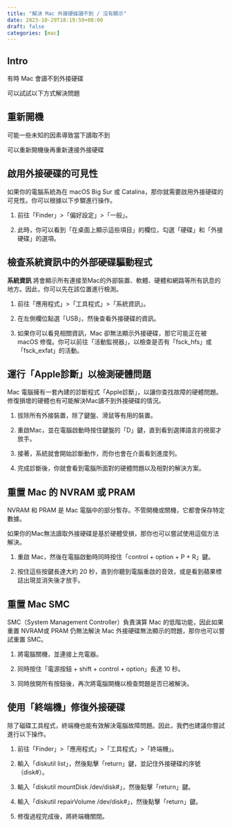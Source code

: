 ```yaml
---
title: "解決 Mac 外接硬碟讀不到 / 沒有顯示"
date: 2023-10-29T18:19:59+08:00
draft: false
categories: [mac]
---
```


## Intro

有時 Mac 會讀不到外接硬碟

可以試試以下方式解決問題

## 重新開機

可能一些未知的因素導致當下讀取不到

可以重新開機後再重新連接外接硬碟

## 啟用外接硬碟的可見性

如果你的電腦系統為在 macOS Big Sur 或 Catalina，那你就需要啟用外接硬碟的可見性。你可以根據以下步驟進行操作。

1. 前往「Finder」>「偏好設定」>「一般」。

2. 此時，你可以看到「在桌面上顯示這些項目」的欄位，勾選「硬碟」和「外接硬碟」的選項。

## 檢查系統資訊中的外部硬碟驅動程式

**系統資訊** 將會顯示所有連接至Mac的外部裝置、軟體、硬體和網路等所有訊息的地方。因此，你可以先在該位置進行檢測。

1. 前往「應用程式」>「工具程式」>「系統資訊」。

2. 在左側欄位點選「USB」，然後查看外接硬碟的資訊。

3. 如果你可以看見相關資訊，Mac 卻無法顯示外接硬碟，那它可能正在被 macOS 修復。你可以前往「活動監視器」，以檢查是否有「fsck_hfs」或「fsck_exfat」的活動。

## 運行「Apple診斷」以檢測硬體問題

Mac 電腦擁有一套內建的診斷程式「Apple診斷」，以讓你查找故障的硬體問題。修復損壞的硬體也有可能解決Mac讀不到外接硬碟的情況。

1. 拔除所有外接裝置，除了鍵盤、滑鼠等有用的裝置。

2. 重啟Mac，並在電腦啟動時按住鍵盤的「D」鍵，直到看到選擇語言的視窗才放手。

3. 接著，系統就會開始診斷動作，而你也會在介面看到進度列。

4. 完成診斷後，你就會看到電腦所面對的硬體問題以及相對的解決方案。

## 重置 Mac 的 NVRAM 或 PRAM

NVRAM 和 PRAM 是 Mac 電腦中的部分暫存。不管開機或關機，它都會保存特定數據。

如果你的Mac無法讀取外接硬碟是基於硬體受損，那你也可以嘗試使用這個方法解決。

1. 重啟 Mac，然後在電腦啟動時同時按住「control + option + P + R」鍵。

2. 按住這些按鍵長達大約 20 秒，直到你聽到電腦重啟的音效，或是看到蘋果標誌出現並消失後才放手。

## 重置 Mac SMC

SMC（System Management Controller）負責演算 Mac 的低階功能，因此如果重置 NVRAM或 PRAM 仍無法解決 Mac 外接硬碟無法顯示的問題，那你也可以嘗試重置 SMC。

1. 將電腦關機，並連接上充電器。

2. 同時按住「電源按鈕 + shift + control + option」長達 10 秒。

3. 同時放開所有按鈕後，再次將電腦開機以檢查問題是否已被解決。

## 使用「終端機」修復外接硬碟

除了磁碟工具程式，終端機也能有效解決電腦故障問題。因此，我們也建議你嘗試進行以下操作。

1. 前往「Finder」>「應用程式」>「工具程式」>「終端機」。

2. 輸入「diskutil list」，然後點擊「return」鍵，並記住外接硬碟的序號（disk#）。

3. 輸入「diskutil mountDisk /dev/disk#」，然後點擊「return」鍵。

4. 輸入「diskutil repairVolume /dev/disk#」，然後點擊「return」鍵。

5. 修復過程完成後，將終端機關閉。